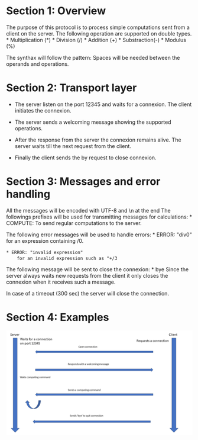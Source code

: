 # Section 1: Overview

The purpose of this protocol is to process simple computations sent from a client on the server. The following operation are supported on double types.
    * Multiplication (*)
    * Division (/)
    * Addition (+)
    * Substraction(-)
    * Modulus (%)

The synthax will follow the pattern: <operand1> <operation> <operaand2>
Spaces will be needed between the operands and operations.



# Section 2: Transport layer

* The server listen on the port 12345 and waits for a connexion. The client initiates the connexion.

* The server sends a welcoming message showing the supported operations.

* After the response from the server the connexion remains alive. The server waits till the next request from the client.

* Finally the client sends the by request to close connexion.

# Section 3: Messages and error handling

All the messages will be encoded with UTF-8 and \n at the end
The followings prefixes will be used for transmitting messages for calculations:
    * COMPUTE:<operand1><operation><operand2>
        To send regular computations to the server.

The following error messages will be used to handle errors:
    * ERROR: "div0" 
        for an expression containing /0.

    * ERROR: "invalid expression"
        for an invalid expression such as "+/3

The following message will be sent to close the connexion:
    * bye
        Since the server always waits new requests from the client it only closes the connexion when it receives such a message.
        
In case of a timeout (300 sec) the server will close the connection.

# Section 4: Examples

![Example of a standard scenario](spec_schema.png)



